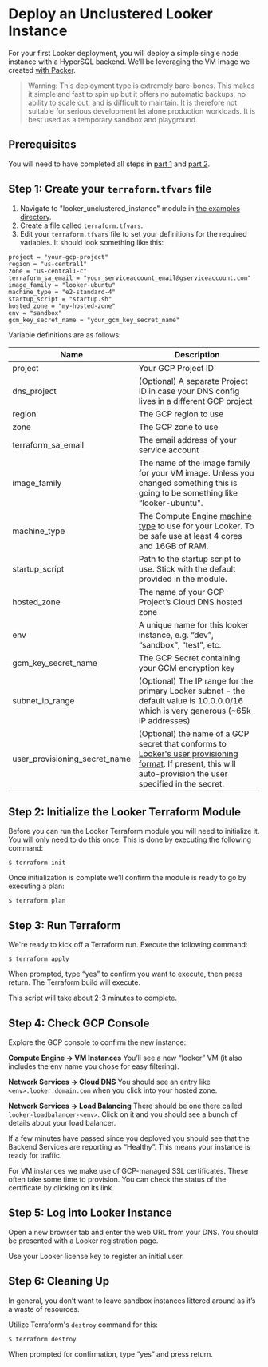 # Deploy an Unclustered Looker Instance

For your first Looker deployment, you will deploy a simple single node instance with a HyperSQL backend. We’ll be leveraging the VM Image we created [with Packer](/builders/packer).

> Warning: This deployment type is extremely bare-bones. This makes it simple and fast to spin up but it offers no automatic backups, no ability to scale out, and is difficult to maintain. It is therefore not suitable for serious development let alone production workloads. It is best used as a temporary sandbox and playground.

## Prerequisites

You will need to have completed all steps in [part 1](./01_gcp_project_setup.md) and [part 2](./02a_build_vm_image.md).

## Step 1: Create your `terraform.tfvars` file

1. Navigate to "looker_unclustered_instance" module in [the examples directory](/terraform/looker_unclustered_instance).
2. Create a file called `terraform.tfvars`.
3. Edit your `terraform.tfvars` file to set your definitions for the required variables. It should look something like this:

```
project = "your-gcp-project"
region = "us-central1"
zone = "us-central1-c"
terraform_sa_email = "your_serviceaccount_email@gserviceaccount.com"
image_family = "looker-ubuntu"
machine_type = "e2-standard-4"
startup_script = "startup.sh"
hosted_zone = "my-hosted-zone"
env = "sandbox"
gcm_key_secret_name = "your_gcm_key_secret_name"
```

Variable definitions are as follows:

| Name                | Description                                                                                                                                                     |
|---------------------|-----------------------------------------------------------------------------------------------------------------------------------------------------------------|
| project             | Your GCP Project ID                                                                                                                                             |
| dns_project         | (Optional) A separate Project ID in case your DNS config lives in a different GCP project                                                                       |
| region              | The GCP region to use                                                                                                                                           |
| zone                | The GCP zone to use                                                                                                                                             |
| terraform_sa_email  | The email address of your service account                                                                                                                       |
| image_family        | The name of the image family for your VM image. Unless you changed something this is going to be something like “looker-ubuntu".                                |
| machine_type        | The Compute Engine [machine type](https://cloud.google.com/compute/docs/machine-types) to use for your Looker. To be safe use at least 4 cores and 16GB of RAM. |
| startup_script      | Path to the startup script to use. Stick with the default provided in the module.                                                                               |
| hosted_zone         | The name of your GCP Project’s Cloud DNS hosted zone                                                                                                            |
| env                 | A unique name for this looker instance, e.g. “dev”, “sandbox”, “test”, etc.                                                                                     |
| gcm_key_secret_name | The GCP Secret containing your GCM encryption key                                                                                                               |
| subnet_ip_range     | (Optional) The IP range for the primary Looker subnet - the default value is 10.0.0.0/16 which is very generous (~65k IP addresses)                             |
| user_provisioning_secret_name | (Optional) the name of a GCP secret that conforms to [Looker's user provisioning format](https://docs.looker.com/setup-and-management/on-prem-install/auto-provision-user). If present, this will auto-provision the user specified in the secret. |

## Step 2: Initialize the Looker Terraform Module

Before you can run the Looker Terraform module you will need to initialize it. You will only need to do this once. This is done by executing the following command:

```
$ terraform init
```

Once initialization is complete we’ll confirm the module is ready to go by executing a plan:

```
$ terraform plan
```

## Step 3: Run Terraform

We're ready to kick off a Terraform run. Execute the following command:

```
$ terraform apply
```

When prompted, type “yes” to confirm you want to execute, then press return. The Terraform build will execute.

This script will take about 2-3 minutes to complete.

## Step 4: Check GCP Console

Explore the GCP console to confirm the new instance:

**Compute Engine -> VM Instances**
You’ll see a new “looker” VM (it also includes the env name you chose for easy filtering).

**Network Services -> Cloud DNS**
You should see an entry like `<env>.looker.domain.com` when you click into your hosted zone.

**Network Services -> Load Balancing**
There should be one there called `looker-loadbalancer-<env>`. Click on it and you should see a bunch of details about your load balancer.

If a few minutes have passed since you deployed you should see that the Backend Services are reporting as “Healthy”. This means your instance is ready for traffic.

For VM instances we make use of GCP-managed SSL certificates. These often take some time to provision. You can check the status of the certificate by clicking on its link.

## Step 5: Log into Looker Instance

Open a new browser tab and enter the web URL from your DNS. You should be presented with a Looker registration page.

Use your Looker license key to register an initial user.

## Step 6: Cleaning Up

In general, you don’t want to leave sandbox instances littered around as it’s a waste of resources.

Utilize Terraform's `destroy` command for this:

```
$ terraform destroy
```

When prompted for confirmation, type “yes” and press return.
